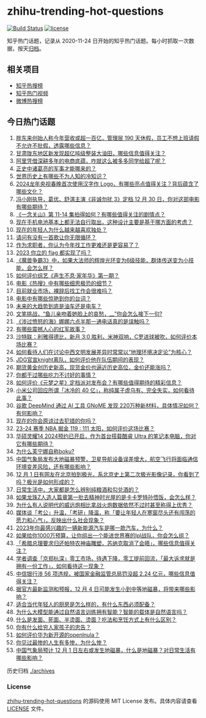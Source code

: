 # zhihu-trending-hot-questions

[![Build Status](https://github.com/justjavac/zhihu-trending-hot-questions/workflows/ci/badge.svg?branch=master)](https://github.com/justjavac/zhihu-trending-hot-questions/actions)
[![license](https://img.shields.io/github/license/justjavac/zhihu-trending-hot-questions)](https://github.com/justjavac/zhihu-trending-hot-questions/blob/master/LICENSE)

知乎热门话题，记录从 2020-11-24
日开始的知乎热门话题。每小时抓取一次数据，按天[归档](./archives)。

## 相关项目

- [知乎热搜榜](https://github.com/justjavac/zhihu-trending-top-search)
- [知乎热门视频](https://github.com/justjavac/zhihu-trending-hot-video)
- [微博热搜榜](https://github.com/justjavac/weibo-trending-hot-search)

## 今日热门话题

<!-- BEGIN -->
<!-- 最后更新时间 Sun Dec 03 2023 03:08:47 GMT+0800 (China Standard Time) -->

1. [胖东来创始人称今年营收或超一百亿，管理层 190 天休假，员工不想上班请假不允许不批假，透露哪些信息？](https://www.zhihu.com/question/632936845)
1. [甘肃陇东地区新发现超亿吨级整装大油田，哪些信息值得关注？](https://www.zhihu.com/question/632951242)
1. [阿里凭借深耕多年的电商底蕴，咋就这么被多多同学给超了呢？](https://www.zhihu.com/question/632642823)
1. [正史中诸葛亮的军事才能哪来的？](https://www.zhihu.com/question/55655113)
1. [世界历史上有哪些不为人知的冷知识？](https://www.zhihu.com/question/572112237)
1. [2024龙年央视春晚首次使用汉字作 Logo，有哪些亮点值得关注？背后蕴含了哪些文化？](https://www.zhihu.com/question/632935331)
1. [冯小刚执导，葛优、舒淇主演《非诚勿扰 3》定档 12 月 30 日，你对这部电影有哪些期待？](https://www.zhihu.com/question/632771407)
1. [《一念关山》第 11-14 集拍得如何？有哪些值得关注的剧情点？](https://www.zhihu.com/question/632842147)
1. [现在手机电池基本上都无法自行取出，这种设计主要是基于哪方面的考虑？](https://www.zhihu.com/question/632112754)
1. [现在的年轻人为什么越来越喜欢独处？](https://www.zhihu.com/question/629993287)
1. [请问有没有一首歌让你无限循环？](https://www.zhihu.com/question/631406983)
1. [作为求职者，你认为今年找工作更难还是更容易了？](https://www.zhihu.com/question/632472710)
1. [2023 你立的 flag 都实现了吗？](https://www.zhihu.com/question/632831666)
1. [《魔兽争霸3》中，如果大法师的辉煌光环变为6级技能，群体传送变为小技能，会怎么样？](https://www.zhihu.com/question/632762221)
1. [如何评价综艺《声生不息·家年华》第一期？](https://www.zhihu.com/question/632957191)
1. [电影《热搜》中有哪些细思极恐的细节？](https://www.zhihu.com/question/632606258)
1. [目前就业市场，裸辞后找工作会很难吗？](https://www.zhihu.com/question/632472691)
1. [电影中有哪些惊艳到你的台词？](https://www.zhihu.com/question/630588909)
1. [未来的大趋势到底是油车还是电车？](https://www.zhihu.com/question/620118718)
1. [文笔挑战，“鱼儿亲吻着她脸上的哀愁，__”你会怎么接下一句?](https://www.zhihu.com/question/632806407)
1. [《涉过愤怒的海》娜娜六点半那一通电话真的是误触吗？](https://www.zhihu.com/question/632092056)
1. [有哪些震撼人心的红军故事？](https://www.zhihu.com/question/441311306)
1. [沙特联：利雅得德比，新月 3:0 胜利，米神双响，C罗进球被吹，如何评价本场比赛？](https://www.zhihu.com/question/632937707)
1. [如何看待人们在讨论中西文明发展差异时常常以“地理环境决定论”为核心？](https://www.zhihu.com/question/631868181)
1. [JDG官宣knight离队，如何评价他在队伍期间的表现？](https://www.zhihu.com/question/632952969)
1. [期货黄金创历史新高，现货金价也逼近历史高位，金价还能涨吗？](https://www.zhihu.com/question/632936841)
1. [你都干过哪些吃力不讨好的事情？](https://www.zhihu.com/question/480846522)
1. [如何评价《元梦之星》定档派对发布会？有哪些值得期待的精彩信息？](https://www.zhihu.com/question/632978045)
1. [小米公司回应所谓「冰冷的 40 亿」，称纯属子虚乌有、完全失实，如何看待此事？](https://www.zhihu.com/question/632833499)
1. [谷歌 DeepMind 通过 AI 工具 GNoME 发现 220万种新材料，具体情况如何？有何影响？](https://www.zhihu.com/question/632802664)
1. [现在的你会原谅过去犯错的你吗？](https://www.zhihu.com/question/630488982)
1. [23-24 赛季 NBA 掘金 119 : 111 太阳，如何评价这场比赛？](https://www.zhihu.com/question/632946704)
1. [华硕灵耀14 2024预约已开启，作为首台搭载酷睿 Ultra 的笔记本电脑，你对它有哪些期待？](https://www.zhihu.com/question/632809896)
1. [为什么芙宁娜自称boku?](https://www.zhihu.com/question/632736417)
1. [中国气象局发布大地磁暴预警，卫星导航设备误差增大，航空飞行将面临通信环境变差风险，还有哪些影响？](https://www.zhihu.com/question/632927253)
1. [12 月 1 日有网友在北京拍到极光，系北京史上第二次极光影像记录，你看到了吗？极光是如何形成的？](https://www.zhihu.com/question/632867941)
1. [日常生活中，大家都是怎么辨别纯粮酒和勾兑酒的？](https://www.zhihu.com/question/496633235)
1. [如果龙珠Z人造人篇章第一批去精神时光屋的是卡卡罗特孙悟饭，会怎么样？](https://www.zhihu.com/question/626450097)
1. [为什么有人说明代的威远炮相比拿战火炮数据依然不过时甚至称得上优秀？](https://www.zhihu.com/question/632071503)
1. [媒体谈「考公」升温，「考研」降温，称「要让年轻人在寒窗尽头还有闯荡的愿力和心气」，反映出什么社会现象？](https://www.zhihu.com/question/632806794)
1. [2023年你最感兴趣的一辆新能源汽车是哪一款汽车，为什么？](https://www.zhihu.com/question/632782510)
1. [如果给你1000万预算，让你组出一个能进世界赛的lpl战队，你会怎么组？](https://www.zhihu.com/question/613560778)
1. [「希腊总理要求归还帕特农神庙雕塑，苏纳克取消了会晤」，哪些信息值得关注？](https://www.zhihu.com/question/632266320)
1. [学者调查「京郑杭深」零工市场，待遇下降，零工提前回流，「最大诉求就是拥有一份工作」，如何看待这一现象？](https://www.zhihu.com/question/632808657)
1. [中信银行涉 56 项违规，被国家金融监管总局罚没超 2.24 亿元，哪些信息值得关注？](https://www.zhihu.com/question/632848499)
1. [据官方最新监测和预报，12 月 4 日可能发生小到中等地磁暴，将带来哪些影响？](https://www.zhihu.com/question/632980142)
1. [适合当代年轻人的厨房是怎么样的，有什么东西必须配备？](https://www.zhihu.com/question/516006550)
1. [为什么大模型能通过自然语言训练拥有智能？智能的载体是自然语言吗？](https://www.zhihu.com/question/632809237)
1. [什么是发面、死面、半烫面、烫面？吃法和烹饪方式上有什么区别？](https://www.zhihu.com/question/631114545)
1. [你有什么给穷人家孩子的忠告？](https://www.zhihu.com/question/412080163)
1. [如何评价华为新开源的openlnula？](https://www.zhihu.com/question/632458791)
1. [你见过最惨的人生有多惨，为什么惨？](https://www.zhihu.com/question/291582758)
1. [中国气象局预计 12 月 1 日左右或发生地磁暴，什么是地磁暴？对日常生活有哪些影响？](https://www.zhihu.com/question/632871445)

<!-- END -->

历史归档 [./archives](./archives)

### License

[zhihu-trending-hot-questions](https://github.com/justjavac/zhihu-trending-hot-questions)
的源码使用 MIT License 发布。具体内容请查看 [LICENSE](./LICENSE) 文件。

